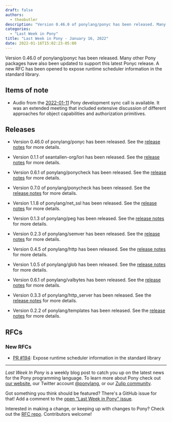 ```yaml
---
draft: false
authors:
  - theobutler
description: "Version 0.46.0 of ponylang/ponyc has been released. Many other Pony packages have also been updated to support this latest Ponyc release. A new RFC has been opened to expose runtime scheduler information in the standard library."
categories:
  - "Last Week in Pony"
title: "Last Week in Pony - January 16, 2022"
date: 2022-01-16T15:02:23-05:00
---
```


Version 0.46.0 of ponylang/ponyc has been released. Many other Pony packages have also been updated to support this latest Ponyc release. A new RFC has been opened to expose runtime scheduler information in the standard library.

<!-- more -->

## Items of note

- Audio from the [2022-01-11](https://sync-recordings.ponylang.io/r/2022-01-11.m4a) Pony development sync call is available. It was an extended meeting that included extensive discussion of different approaches for object capabilities and authorization primitives.

## Releases

- Version 0.46.0 of ponylang/ponyc has been released.
See the [release notes](https://github.com/ponylang/ponyc/releases/tag/0.46.0) for more details.

- Version 0.1.1 of seantallen-org/lori has been released.
See the [release notes](https://github.com/seantallen-org/lori/releases/tag/0.1.1) for more details.

- Version 0.6.1 of ponylang/ponycheck has been released.
See the [release notes](https://github.com/ponylang/ponycheck/releases/tag/0.6.1) for more details.

- Version 0.7.0 of ponylang/ponycheck has been released.
See the [release notes](https://github.com/ponylang/ponycheck/releases/tag/0.7.0) for more details.

- Version 1.1.8 of ponylang/net_ssl has been released.
See the [release notes](https://github.com/ponylang/net_ssl/releases/tag/1.1.8) for more details.

- Version 0.1.3 of ponylang/peg has been released.
See the [release notes](https://github.com/ponylang/peg/releases/tag/0.1.3) for more details.

- Version 0.2.3 of ponylang/semver has been released.
See the [release notes](https://github.com/ponylang/semver/releases/tag/0.2.3) for more details.

- Version 0.4.5 of ponylang/http has been released.
See the [release notes](https://github.com/ponylang/http/releases/tag/0.4.5) for more details.

- Version 1.0.5 of ponylang/glob has been released.
See the [release notes](https://github.com/ponylang/glob/releases/tag/1.0.5) for more details.

- Version 0.6.1 of ponylang/valbytes has been released.
See the [release notes](https://github.com/ponylang/valbytes/releases/tag/0.6.1) for more details.

- Version 0.3.3 of ponylang/http_server has been released.
See the [release notes](https://github.com/ponylang/http_server/releases/tag/0.3.3) for more details.

- Version 0.2.2 of ponylang/templates has been released.
See the [release notes](https://github.com/ponylang/templates/releases/tag/0.2.2) for more details.

## RFCs

### New RFCs

- [PR #194](https://github.com/ponylang/rfcs/pull/194): Expose runtime scheduler information in the standard library

---

_Last Week In Pony_ is a weekly blog post to catch you up on the latest news for the Pony programming language. To learn more about Pony check out [our website](https://ponylang.io), our Twitter account [@ponylang](https://twitter.com/ponylang), or our [Zulip community](https://ponylang.zulipchat.com).

Got something you think should be featured? There's a GitHub issue for that! Add a comment to the [open "Last Week in Pony" issue](https://github.com/ponylang/ponylang.github.io/issues?q=is%3Aissue+is%3Aopen+label%3Alast-week-in-pony).

Interested in making a change, or keeping up with changes to Pony? Check out the [RFC repo](https://github.com/ponylang/rfcs). Contributors welcome!
